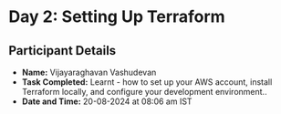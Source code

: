 # Day 2: Setting Up Terraform

## Participant Details

- **Name:** Vijayaraghavan Vashudevan
- **Task Completed:** Learnt - how to set up your AWS account, install Terraform locally, and configure your development environment..
- **Date and Time:** 20-08-2024 at 08:06 am IST
